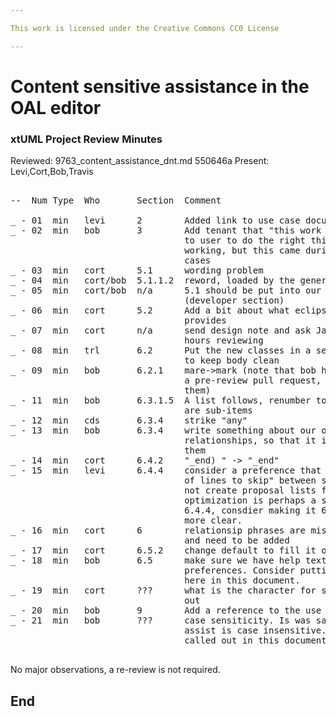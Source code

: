 ```yaml
---

This work is licensed under the Creative Commons CC0 License

---
```


# Content sensitive assistance in the OAL editor
### xtUML Project Review Minutes

Reviewed: 9763_content_assistance_dnt.md
550646a
Present:  Levi,Cort,Bob,Travis

<pre>

--  Num Type  Who       Section  Comment

_ - 01  min   levi      2        Added link to use case document
_ - 02  min   bob       3        Add tenant that "this work shall seek to guide
                                 to user to do the right thing (not sure of
                                 working, but this came during review of use
                                 cases
_ - 03  min   cort      5.1      wording problem     
_ - 04  min   cort/bob  5.1.1.2  reword, loaded by the generator into the model
_ - 05  min   cort/bob  n/a      5.1 should be put into our FAQ in github
                                 (developer section)
_ - 06  min   cort      5.2      Add a bit about what eclipse contant assist
                                 provides
_ - 07  min   cort      n/a      send design note and ask Jan to spend up to 2
                                 hours reviewing
_ - 08  min   trl       6.2      Put the new classes in a seperate, new package
                                 to keep body clean
_ - 09  min   bob       6.2.1    mare->mark (note that bob had some changes in
                                 a pre-review pull request, be sure to look at
                                 them)
_ - 11  min   bob       6.3.1.5  A list follows, renumber to make it clear they
                                 are sub-items      
_ - 12  min   cds       6.3.4    strike "any"
_ - 13  min   bob       6.3.4    write something about our ordering
                                 relationships, so that it is known we consider
                                 them
_ - 14  min   cort      6.4.2    "_end) " -> "_end" 
_ - 15  min   levi      6.4.4    consider a preference that provides a "numbers
                                 of lines to skip" between start and cursor to
                                 not create proposal lists for.  This
                                 optimization is perhaps a seperate topic from
                                 6.4.4, consdier making it 6.4.4.1 to make this
                                 more clear.
_ - 16  min   cort      6        relationsip phrases are missing from the model
                                 and need to be added
_ - 17  min   cort      6.5.2    change default to fill it out
_ - 18  min   bob       6.5      make sure we have help text for these
                                 preferences. Consider putting that help text
                                 here in this document.
_ - 19  min   cort      ???      what is the character for selection? Call this
                                 out
_ - 20  min   bob       9        Add a reference to the use case issue too
_ - 21  min   bob       ???      case sensiticity. Is was said that context
                                 assist is case insensitive. This should be
                                 called out in this document.

</pre>
   
No major observations, a re-review is not required.

End
---
